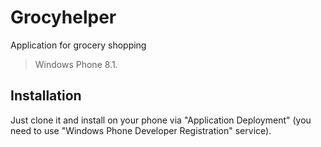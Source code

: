 # Grocyhelper 
Application for grocery shopping
> Windows Phone 8.1.
## Installation
Just clone it and install on your phone via "Application Deployment" (you need to use "Windows Phone Developer Registration" service).
